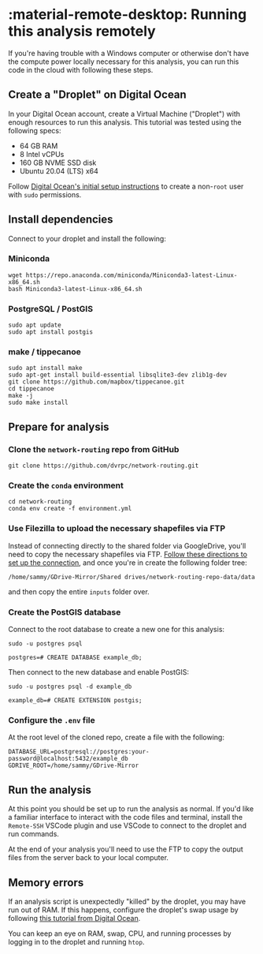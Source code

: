 # :material-remote-desktop: Running this analysis remotely

If you're having trouble with a Windows computer or otherwise don't have the compute power locally necessary for this analysis,
you can run this code in the cloud with following these steps.

## Create a "Droplet" on Digital Ocean

In your Digital Ocean account, create a Virtual Machine ("Droplet") with enough resources to run this analysis. This tutorial
was tested using the following specs:

- 64 GB RAM
- 8 Intel vCPUs
- 160 GB NVME SSD disk
- Ubuntu 20.04 (LTS) x64

Follow [Digital Ocean's initial setup instructions](https://www.digitalocean.com/community/tutorials/initial-server-setup-with-ubuntu-20-04)
to create a non-`root` user with `sudo` permissions.

## Install dependencies

Connect to your droplet and install the following:

### Miniconda

```
wget https://repo.anaconda.com/miniconda/Miniconda3-latest-Linux-x86_64.sh
bash Miniconda3-latest-Linux-x86_64.sh
```

### PostgreSQL / PostGIS

```
sudo apt update
sudo apt install postgis
```

### make / tippecanoe

```
sudo apt install make
sudo apt-get install build-essential libsqlite3-dev zlib1g-dev
git clone https://github.com/mapbox/tippecanoe.git
cd tippecanoe
make -j
sudo make install
```

## Prepare for analysis

### Clone the `network-routing` repo from GitHub

```
git clone https://github.com/dvrpc/network-routing.git
```

### Create the `conda` environment

```
cd network-routing
conda env create -f environment.yml
```

### Use Filezilla to upload the necessary shapefiles via FTP

Instead of connecting directly to the shared folder via GoogleDrive, you'll need to copy the necessary
shapefiles via FTP. [Follow these directions to set up the connection](https://medium.com/@Madgeek_in/how-to-connect-digitalocean-droplet-using-sftp-filezilla-2af5e2126ca), and once you're in create the following
folder tree:

```
/home/sammy/GDrive-Mirror/Shared drives/network-routing-repo-data/data
```

and then copy the entire `inputs` folder over.

### Create the PostGIS database

Connect to the root database to create a new one for this analysis:

```
sudo -u postgres psql
```

```
postgres=# CREATE DATABASE example_db;
```

Then connect to the new database and enable PostGIS:

```
sudo -u postgres psql -d example_db
```

```
example_db=# CREATE EXTENSION postgis;
```

### Configure the `.env` file

At the root level of the cloned repo, create a file with the following:

```
DATABASE_URL=postgresql://postgres:your-password@localhost:5432/example_db
GDRIVE_ROOT=/home/sammy/GDrive-Mirror
```

## Run the analysis

At this point you should be set up to run the analysis as normal. If you'd like a familiar interface
to interact with the code files and terminal, install the `Remote-SSH` VSCode plugin and use VSCode
to connect to the droplet and run commands.

At the end of your analysis you'll need to use the FTP to copy the output files from the server back to your local computer.

## Memory errors

If an analysis script is unexpectedly "killed" by the droplet, you may have run out of RAM. If this happens, configure
the droplet's swap usage by following [this tutorial from Digital Ocean](https://www.digitalocean.com/community/tutorials/how-to-add-swap-space-on-ubuntu-20-04).

You can keep an eye on RAM, swap, CPU, and running processes by logging in to the droplet and running `htop`.
